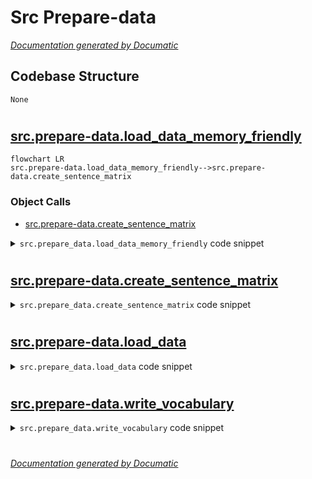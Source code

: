 # Src Prepare-data

[_Documentation generated by Documatic_](https://www.documatic.com)

<!---Documatic-section-Codebase Structure-start--->
## Codebase Structure

<!---Documatic-block-system_architecture-start--->
```mermaid
None
```
<!---Documatic-block-system_architecture-end--->

# #
<!---Documatic-section-Codebase Structure-end--->

<!---Documatic-section-src.prepare_data.load_data_memory_friendly-start--->
## [src.prepare-data.load_data_memory_friendly](5-src_prepare-data.md#src.prepare-data.load_data_memory_friendly)

<!---Documatic-section-load_data_memory_friendly-start--->
```mermaid
flowchart LR
src.prepare-data.load_data_memory_friendly-->src.prepare-data.create_sentence_matrix
```

### Object Calls

* [src.prepare-data.create_sentence_matrix](5-src_prepare-data.md#src.prepare-data.create_sentence_matrix)

<!---Documatic-block-src.prepare_data.load_data_memory_friendly-start--->
<details>
	<summary><code>src.prepare_data.load_data_memory_friendly</code> code snippet</summary>

```python
def load_data_memory_friendly(path, max_size, min_occurrences=10, valid_proportion=0.01):
    token_counter = Counter()
    size_counter = Counter()
    print('Creating vocabulary...')
    with open(path, 'rb') as f:
        for line in f:
            line = line.decode('utf-8')
            tokens = line.split()
            sent_size = len(tokens)
            if sent_size > max_size:
                continue
            top_bin = int(math.ceil(sent_size / 10) * 10)
            size_counter[top_bin] += 1
            token_counter.update(tokens)
    vocabulary = [w for (w, count) in token_counter.most_common() if count >= min_occurrences]
    vocabulary.insert(0, '</s>')
    vocabulary.insert(1, '<unk>')
    mapping = zip(vocabulary, range(len(vocabulary)))
    dd = defaultdict(lambda : 1, mapping)
    print('Converting word to indices...')
    train_data = {}
    valid_data = {}
    for threshold in size_counter:
        min_threshold = threshold - 9
        num_sentences = size_counter[threshold]
        print('Converting %d sentences with length between %d and %d' % (num_sentences, min_threshold, threshold))
        (sents, sizes) = create_sentence_matrix(path, num_sentences, min_threshold, threshold, dd)
        state = np.random.get_state()
        np.random.shuffle(sents)
        np.random.set_state(state)
        np.random.shuffle(sizes)
        ind = int(len(sents) * valid_proportion)
        valid_sentences = sents[:ind]
        valid_sizes = sizes[:ind]
        train_sentences = sents[ind:]
        train_sizes = sizes[ind:]
        train_data['sentences-%d' % threshold] = train_sentences
        train_data['sizes-%d' % threshold] = train_sizes
        valid_data['sentences-%d' % threshold] = valid_sentences
        valid_data['sizes-%d' % threshold] = valid_sizes
    print('Numeric representation ready')
    return (train_data, valid_data, vocabulary)
```
</details>
<!---Documatic-block-src.prepare_data.load_data_memory_friendly-end--->
<!---Documatic-section-load_data_memory_friendly-end--->

# #
<!---Documatic-section-src.prepare_data.load_data_memory_friendly-end--->

<!---Documatic-section-src.prepare_data.create_sentence_matrix-start--->
## [src.prepare-data.create_sentence_matrix](5-src_prepare-data.md#src.prepare-data.create_sentence_matrix)

<!---Documatic-section-create_sentence_matrix-start--->
<!---Documatic-block-src.prepare_data.create_sentence_matrix-start--->
<details>
	<summary><code>src.prepare_data.create_sentence_matrix</code> code snippet</summary>

```python
def create_sentence_matrix(path, num_sentences, min_size, max_size, word_dict):
    sentence_matrix = np.full((num_sentences, max_size), 0, np.int32)
    sizes = np.empty(num_sentences, np.int32)
    i = 0
    with open(path, 'rb') as f:
        for line in f:
            line = line.decode('utf-8')
            tokens = line.split()
            sent_size = len(tokens)
            if sent_size < min_size or sent_size > max_size:
                continue
            array = np.array([word_dict[token] for token in tokens])
            sentence_matrix[i, :sent_size] = array
            sizes[i] = sent_size
            i += 1
    return (sentence_matrix, sizes)
```
</details>
<!---Documatic-block-src.prepare_data.create_sentence_matrix-end--->
<!---Documatic-section-create_sentence_matrix-end--->

# #
<!---Documatic-section-src.prepare_data.create_sentence_matrix-end--->

<!---Documatic-section-src.prepare_data.load_data-start--->
## [src.prepare-data.load_data](5-src_prepare-data.md#src.prepare-data.load_data)

<!---Documatic-section-load_data-start--->
<!---Documatic-block-src.prepare_data.load_data-start--->
<details>
	<summary><code>src.prepare_data.load_data</code> code snippet</summary>

```python
def load_data(path, max_size, min_occurrences=10):
    sentences = []
    sizes = []
    longest_sent_size = 0
    index = [0]

    def on_new_word():
        index[0] += 1
        return index[0]
    word_dict = defaultdict(on_new_word)
    with open(path, 'rb') as f:
        for line in f:
            line = line.decode('utf-8')
            tokens = line.split()
            sent_size = len(tokens)
            if sent_size > max_size:
                continue
            sentences.append([word_dict[token] for token in tokens])
            sizes.append(sent_size)
            if sent_size > longest_sent_size:
                longest_sent_size = sent_size
    reverse_word_dict = {v: k for (k, v) in word_dict.items()}
    reverse_word_dict[0] = '</s>'
    sentence_matrix = np.full((len(sentences), longest_sent_size), 0, np.int32)
    for (i, sent) in enumerate(sentences):
        sentence_array = np.array(sent)
        sentence_matrix[i, :sizes[i]] = sentence_array
    counter = Counter(sentence_matrix.flat)
    counter[0] = len(sentence_matrix)
    unk_words = [(w, counter[w]) for w in counter if counter[w] < min_occurrences]
    unk_count = sum((item[1] for item in unk_words))
    unk_index = len(counter)
    counter[unk_index] = unk_count
    reverse_word_dict[unk_index] = '<unk>'
    replacements = {}
    word_list = []
    for (new_index, (old_index, count)) in enumerate(counter.most_common()):
        if count < min_occurrences:
            break
        replacements[old_index] = new_index
        word_list.append(reverse_word_dict[old_index])
    new_unk_index = replacements[unk_index]
    replacements_with_unk = defaultdict(lambda : new_unk_index, replacements)
    original_shape = sentence_matrix.shape
    replaced = np.array([replacements_with_unk[w] for w in sentence_matrix.flat], dtype=np.int32)
    sentence_matrix = replaced.reshape(original_shape)
    sizes_array = np.array(sizes, dtype=np.int32)
    return (sentence_matrix, sizes_array, word_list)
```
</details>
<!---Documatic-block-src.prepare_data.load_data-end--->
<!---Documatic-section-load_data-end--->

# #
<!---Documatic-section-src.prepare_data.load_data-end--->

<!---Documatic-section-src.prepare_data.write_vocabulary-start--->
## [src.prepare-data.write_vocabulary](5-src_prepare-data.md#src.prepare-data.write_vocabulary)

<!---Documatic-section-write_vocabulary-start--->
<!---Documatic-block-src.prepare_data.write_vocabulary-start--->
<details>
	<summary><code>src.prepare_data.write_vocabulary</code> code snippet</summary>

```python
def write_vocabulary(words, path):
    text = '\n'.join(words)
    with open(path, 'wb') as f:
        f.write(text.encode('utf-8'))
```
</details>
<!---Documatic-block-src.prepare_data.write_vocabulary-end--->
<!---Documatic-section-write_vocabulary-end--->

# #
<!---Documatic-section-src.prepare_data.write_vocabulary-end--->

[_Documentation generated by Documatic_](https://www.documatic.com)